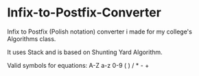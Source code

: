 # Infix-to-Postfix-Converter
Infix to Postfix (Polish notation) converter i made for my college's Algorithms class.

It uses Stack and is based on Shunting Yard Algorithm.

Valid symbols for equations: A-Z a-z 0-9 ( ) / * - +
